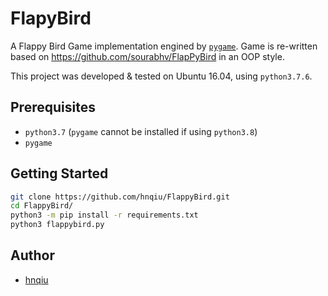 # FlapyBird

A Flappy Bird Game implementation engined by [`pygame`](https://www.pygame.org/).
Game is re-written based on https://github.com/sourabhv/FlapPyBird in an OOP style.

This project was developed & tested on Ubuntu 16.04, using `python3.7.6`.


## Prerequisites

- `python3.7` (`pygame` cannot be installed if using `python3.8`)
- `pygame`


## Getting Started

```sh
git clone https://github.com/hnqiu/FlappyBird.git
cd FlappyBird/
python3 -m pip install -r requirements.txt
python3 flappybird.py
```

## Author
- [hnqiu](https://github.com/hnqiu)

